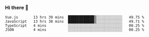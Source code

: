 ### Hi there 👋

<!--
**xin-code/Xin-code** is a ✨ _special_ ✨ repository because its `README.md` (this file) appears on your GitHub profile.

Here are some ideas to get you started:
<!--START_SECTION:waka-->
```text
Vue.js       13 hrs 39 mins  ████████████▒░░░░░░░░░░░░   49.75 % 
JavaScript   13 hrs 38 mins  ████████████▒░░░░░░░░░░░░   49.71 % 
TypeScript   4 mins          ░░░░░░░░░░░░░░░░░░░░░░░░░   00.25 % 
JSON         4 mins          ░░░░░░░░░░░░░░░░░░░░░░░░░   00.25 % 
```
<!--END_SECTION:waka-->
